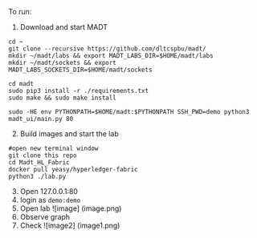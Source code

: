 To run:

1. Download and start MADT
```
cd ~
git clone --recursive https://github.com/dltcspbu/madt/
mkdir ~/madt/labs && export MADT_LABS_DIR=$HOME/madt/labs
mkdir ~/madt/sockets && export MADT_LABS_SOCKETS_DIR=$HOME/madt/sockets

cd madt
sudo pip3 install -r ./requirements.txt
sudo make && sudo make install

sudo -HE env PYTHONPATH=$HOME/madt:$PYTHONPATH SSH_PWD=demo python3 madt_ui/main.py 80  
```

2. Build images and start the lab
```
#open new terminal window
git clone this repo
cd Madt_HL_Fabric
docker pull yeasy/hyperledger-fabric
python3 ./lab.py
```

3. Open 127.0.0.1:80
4. login as `demo:demo`
5. Open lab ![image] (image.png)
6. Observe graph 
7. Check ![image2] (image1.png)
